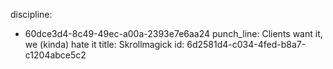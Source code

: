 discipline:
  - 60dce3d4-8c49-49ec-a00a-2393e7e6aa24
punch_line: Clients want it, we (kinda) hate it
title: Skrollmagick
id: 6d2581d4-c034-4fed-b8a7-c1204abce5c2

